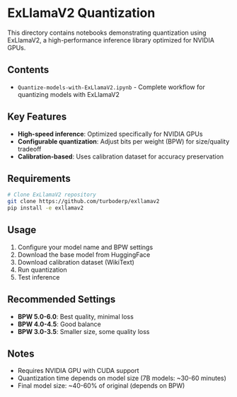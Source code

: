 # ExLlamaV2 Quantization

This directory contains notebooks demonstrating quantization using ExLlamaV2, a high-performance inference library optimized for NVIDIA GPUs.

## Contents

- `Quantize-models-with-ExLlamaV2.ipynb` - Complete workflow for quantizing models with ExLlamaV2

## Key Features

- **High-speed inference**: Optimized specifically for NVIDIA GPUs
- **Configurable quantization**: Adjust bits per weight (BPW) for size/quality tradeoff
- **Calibration-based**: Uses calibration dataset for accuracy preservation

## Requirements

```bash
# Clone ExLlamaV2 repository
git clone https://github.com/turboderp/exllamav2
pip install -e exllamav2
```

## Usage

1. Configure your model name and BPW settings
2. Download the base model from HuggingFace
3. Download calibration dataset (WikiText)
4. Run quantization
5. Test inference

## Recommended Settings

- **BPW 5.0-6.0**: Best quality, minimal loss
- **BPW 4.0-4.5**: Good balance
- **BPW 3.0-3.5**: Smaller size, some quality loss

## Notes

- Requires NVIDIA GPU with CUDA support
- Quantization time depends on model size (7B models: ~30-60 minutes)
- Final model size: ~40-60% of original (depends on BPW)

